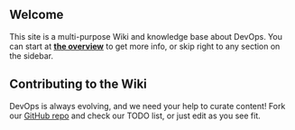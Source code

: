 
## Welcome
This site is a multi-purpose Wiki and knowledge base about DevOps. You can start at <a href="overview.html" style="font-weight: bold">the overview</a> to get more info, or skip right to any section on the sidebar.

## Contributing to the Wiki
DevOps is always evolving, and we need your help to curate content! Fork our [GitHub repo](https://github.com/peterwwillis/devopsyoga-content/) and check our TODO list, or just edit as you see fit.

